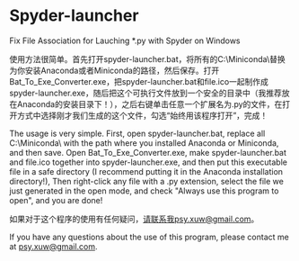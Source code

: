 # Spyder-launcher
Fix File Association for Lauching *.py with Spyder on Windows


使用方法很简单。首先打开spyder-launcher.bat，将所有的C:\Miniconda\替换为你安装Anaconda或者Miniconda的路径，然后保存。打开Bat_To_Exe_Converter.exe，把spyder-launcher.bat和file.ico一起制作成spyder-launcher.exe，随后把这个可执行文件放到一个安全的目录中（我推荐放在Anaconda的安装目录下！），之后右键单击任意一个扩展名为.py的文件，在打开方式中选择刚才我们生成的这个文件，勾选“始终用该程序打开”，完成！

The usage is very simple. First, open spyder-launcher.bat, replace all C:\Miniconda\ with the path where you installed Anaconda or Miniconda, and then save. Open Bat_To_Exe_Converter.exe, make spyder-launcher.bat and file.ico together into spyder-launcher.exe, and then put this executable file in a safe directory (I recommend putting it in the Anaconda installation directory!), Then right-click any file with a .py extension, select the file we just generated in the open mode, and check "Always use this program to open", and you are done!

如果对于这个程序的使用有任何疑问，请联系我psy.xuw@gmail.com。

If you have any questions about the use of this program, please contact me at psy.xuw@gmail.com.
